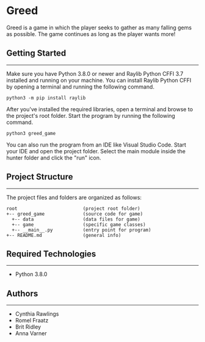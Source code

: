 # Greed
Greed is a game in which the player seeks to gather as many falling gems as possible. 
The game continues as long as the player wants more!

## Getting Started
---
Make sure you have Python 3.8.0 or newer and Raylib Python CFFI 3.7 installed and running on your machine. You can install Raylib Python CFFI by opening a terminal and running the following command.
```
python3 -m pip install raylib
```
After you've installed the required libraries, open a terminal and browse to the project's root folder. Start the program by running the following command.
```
python3 greed_game
```
You can also run the program from an IDE like Visual Studio Code. Start your IDE and open the 
project folder. Select the main module inside the hunter folder and click the "run" icon.

## Project Structure
---
The project files and folders are organized as follows:
```
root                        (project root folder)
+-- greed_game              (source code for game)
  +-- data                  (data files for game)
  +-- game                  (specific game classes)
  +-- __main__.py           (entry point for program)
+-- README.md               (general info)
```

## Required Technologies
---
* Python 3.8.0

## Authors
---
* Cynthia Rawlings
* Romel Fraatz
* Brit Ridley
* Anna Varner
